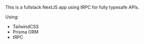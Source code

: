 This is a fullstack NextJS app using tRPC for fully typesafe APIs.

Using:

- TailwindCSS
- Prisma ORM
- tRPC
